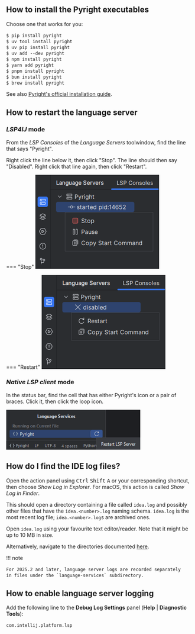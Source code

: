 ## How to install the Pyright executables

Choose one that works for you:

```shell
$ pip install pyright
$ uv tool install pyright
$ uv pip install pyright
$ uv add --dev pyright
$ npm install pyright
$ yarn add pyright
$ pnpm install pyright
$ bun install pyright
$ brew install pyright
```

See also [Pyright's official installation guide][1].


## How to restart the language server


### <i>LSP4IJ</i> mode

From the <i>LSP Consoles</i> of the <i>Language Servers</i> toolwindow,
find the line that says "Pyright".

Right click the line below it, then click "Stop".
The line should then say "Disabled".
Right click that line again, then click "Restart".

=== "Stop"
    ![](./assets/lsp4ij-stop-server-button.png)

=== "Restart"
    ![](./assets/lsp4ij-restart-server-button.png)


### <i>Native LSP client</i> mode

In the status bar, find the cell that has
either Pyright's icon or a pair of braces.
Click it, then click the loop icon.

![](./assets/lsp-restart-server-button.png)


## How do I find the IDE log files?

Open the action panel using <kbd>Ctrl</kbd> <kbd>Shift</kbd> <kbd>A</kbd>
or your corresponding shortcut, then choose <i>Show Log in Explorer</i>.
For macOS, this action is called <i>Show Log in Finder</i>.

This should open a directory containing a file called `idea.log`
and possibly other files that have the `idea.<number>.log` naming schema.
`idea.log` is the most recent log file; `idea.<number>.log`s are archived ones.

Open `idea.log` using your favourite text editor/reader.
Note that it might be up to 10 MB in size.

Alternatively, navigate to the directories documented [here][2].

!!! note

    For 2025.2 and later, language server logs are recorded separately
    in files under the `language-services` subdirectory.


## How to enable language server logging

Add the following line to the <b>Debug Log Settings</b> panel
(<b>Help</b> | <b>Diagnostic Tools</b>):

```text
com.intellij.platform.lsp
```


  [1]: https://microsoft.github.io/pyright/#/installation?id=command-line
  [2]: https://www.jetbrains.com/help/pycharm/directories-used-by-the-ide-to-store-settings-caches-plugins-and-logs.html#logs-directory
